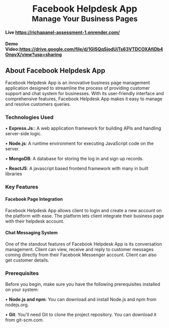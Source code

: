 <h1 align="center">Facebook Helpdesk App</br><sub align="center">Manage Your Business Pages</sub></h1>

#### Live https://richapanel-assessment-1.onrender.com/
#### Demo Video:https://drive.google.com/file/d/1GlSQqSjodUjTs63VTDCOXAfiDb4OnpvX/view?usp=sharing

## About Facebook Helpdesk App

Facebook Helpdesk App is an innovative business page management application designed to streamline the process of providing customer support and chat system for businesses. With its user-friendly interface and comprehensive features, Facebook Helpdesk App makes it easy to manage and resolve customers queries.

### Technologies Used
• **Express.Js**:: A web application framework for building APIs and handling server-side logic.


•	**Node.js**: A runtime environment for executing JavaScript code on the server.


•	**MongoDB**: A database for storing the log in and sign up records.


•	**ReactJS**: A javascript based frontend framework with many in built libraries

### Key Features

#### Facebook Page Integration
Facebook Helpdesk App allows client to login and create a new account on the platform with ease. The platform lets client integrate their business page with their helpdesk account.

#### Chat Messaging System
One of the standout features of Facebook Helpdesk App is its conversation management. Client can view, receive and reply to customer messages coming directly from their Facebook Messenger account. Client can also get customer details.
### Prerequisites

Before you begin, make sure you have the following prerequisites installed on your system:

• **Node.js and npm**: You can download and install Node.js and npm from nodejs.org.

• **Git**: You'll need Git to clone the project repository. You can download it from git-scm.com.
